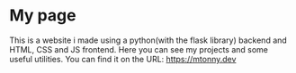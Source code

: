 # My page

This is a website i made using a python(with the flask library)
backend and HTML, CSS and JS frontend. Here you can see my projects
and some useful utilities. You can find it on the URL: <https://mtonny.dev>
